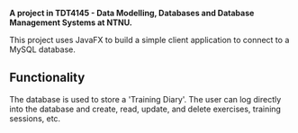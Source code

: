 **A project in TDT4145 - Data Modelling, Databases and Database Management Systems at NTNU.**

This project uses JavaFX to build a simple client application to connect to a MySQL database.

## Functionality
The database is used to store a 'Training Diary'. The user can log directly into the database and create, read, update, and delete exercises, training sessions, etc. 
